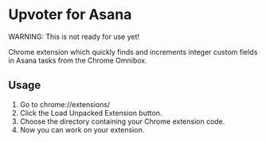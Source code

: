 # Upvoter for Asana

WARNING: This is not ready for use yet!

Chrome extension which quickly finds and increments integer custom fields in Asana tasks from the Chrome Omnibox.

## Usage

1. Go to chrome://extensions/
2. Click the Load Unpacked Extension button.
3. Choose the directory containing your Chrome extension code.
4. Now you can work on your extension.
